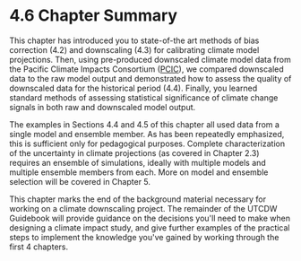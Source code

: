 # 4.6 Chapter Summary

This chapter has introduced you to state-of-the art methods of bias correction (4.2) and downscaling (4.3) for calibrating climate model projections. Then, using pre-produced downscaled climate model data from the Pacific Climate Impacts Consortium ([PCIC](https://pacificclimate.org/data/statistically-downscaled-climate-scenarios)), we compared downscaled data to the raw model output and demonstrated how to assess the quality of downscaled data for the historical period (4.4). Finally, you learned standard methods of assessing statistical significance of climate change signals in both raw and downscaled model output.

The examples in Sections 4.4 and 4.5 of this chapter all used data from a single model and ensemble member. As has been repeatedly emphasized, this is sufficient only for pedagogical purposes. Complete characterization of the uncertainty in climate projections (as covered in Chapter 2.3) requires an ensemble of simulations, ideally with multiple models and multiple ensemble members from each. More on model and ensemble selection will be covered in Chapter 5.

This chapter marks the end of the background material necessary for working on a climate downscaling project. The remainder of the UTCDW Guidebook will provide guidance on the decisions you'll need to make when designing a climate impact study, and give further examples of the practical steps to implement the knowledge you've gained by working through the first 4 chapters.